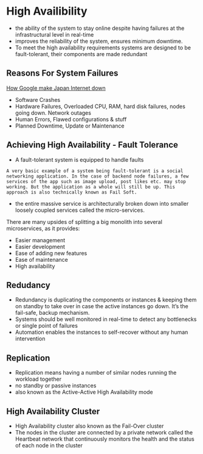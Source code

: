 # High Availibility

- the ability of the system to stay online despite having failures at the infrastructural level in real-time
- improves the reliability of the system, ensures minimum downtime.
- To meet the high availability requirements systems are designed to be fault-tolerant, their components are made redundant

## Reasons For System Failures

[How Google make Japan Internet down](https://thenextweb.com/google/2017/08/28/google-japan-internet-blackout/)

- Software Crashes
- Hardware Failures, Overloaded CPU, RAM, hard disk failures, nodes going down. Network outages
- Human Errors, Flawed configurations & stuff
- Planned Downtime, Update or Maintenance

## Achieving High Availability - Fault Tolerance

- A fault-tolerant system is equipped to handle faults

```text
A very basic example of a system being fault-tolerant is a social networking application. In the case of backend node failures, a few services of the app such as image upload, post likes etc. may stop working. But the application as a whole will still be up. This approach is also technically known as Fail Soft.
```

- the entire massive service is architecturally broken down into smaller loosely coupled services called the micro-services.

There are many upsides of splitting a big monolith into several microservices, as it provides:

- Easier management
- Easier development
- Ease of adding new features
- Ease of maintenance
- High availability

## Redudancy

- Redundancy is duplicating the components or instances & keeping them on standby to take over in case the active instances go down. It’s the fail-safe, backup mechanism.
- Systems should be well monitored in real-time to detect any bottlenecks or single point of failures
- Automation enables the instances to self-recover without any human intervention

## Replication

- Replication means having a number of similar nodes running the workload together
- no standby or passive instances
- also known as the Active-Active High Availability mode

## High Availability Cluster

- High Availability cluster also known as the Fail-Over cluster
- The nodes in the cluster are connected by a private network called the Heartbeat network that continuously monitors the health and the status of each node in the cluster

